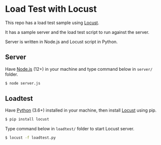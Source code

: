 # Load Test with Locust

This repo has a load test sample using [Locust](https://locust.io).

It has a sample server and the load test script to run against the server.

Server is written in Node.js and Locust script in Python.

## Server

Have [Node.js](https://nodejs.org) (12+) in your machine and type command below in `server/` folder.

```sh
$ node server.js
```

## Loadtest

Have [Python](https://python.org) (3.6+) installed in your machine, then install [Locust](https://locust.io) using pip.

```sh
$ pip install locust
```

Type command below in `loadtest/` folder to start Locust server.

```sh
$ locust -f loadtest.py
```
